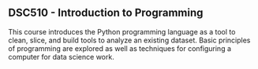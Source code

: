 ## DSC510 - Introduction to Programming
This course introduces the Python programming language as a tool to clean, slice, and build tools to analyze an existing dataset. Basic principles of programming are explored as well as techniques for configuring a computer for data science work.
